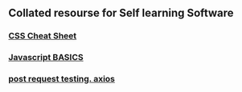 ## Collated resourse for Self learning Software

### [CSS Cheat Sheet](CSS)

### [Javascript BASICS](javascript_basics)

### [post request testing. axios](javascript_basics)
